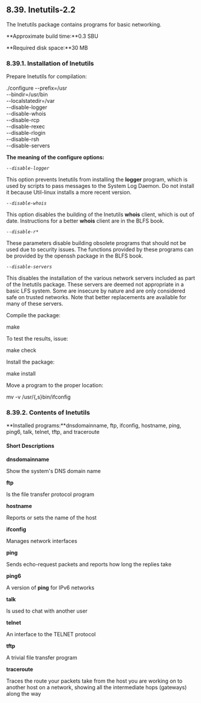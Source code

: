 ## 8.39. Inetutils-2.2

The Inetutils package contains programs for basic networking.

**Approximate build time:**0.3 SBU

**Required disk space:**30 MB

### 8.39.1. Installation of Inetutils

Prepare Inetutils for compilation:

./configure --prefix=/usr        \
            --bindir=/usr/bin    \
            --localstatedir=/var \
            --disable-logger     \
            --disable-whois      \
            --disable-rcp        \
            --disable-rexec      \
            --disable-rlogin     \
            --disable-rsh        \
            --disable-servers

**The meaning of the configure options:**

_`--disable-logger`_

This option prevents Inetutils from installing the **logger** program, which is used by scripts to pass messages to the System Log Daemon. Do not install it because Util-linux installs a more recent version.

_`--disable-whois`_

This option disables the building of the Inetutils **whois** client, which is out of date. Instructions for a better **whois** client are in the BLFS book.

_`--disable-r*`_

These parameters disable building obsolete programs that should not be used due to security issues. The functions provided by these programs can be provided by the openssh package in the BLFS book.

_`--disable-servers`_

This disables the installation of the various network servers included as part of the Inetutils package. These servers are deemed not appropriate in a basic LFS system. Some are insecure by nature and are only considered safe on trusted networks. Note that better replacements are available for many of these servers.

Compile the package:

make

To test the results, issue:

make check

Install the package:

make install

Move a program to the proper location:

mv -v /usr/{,s}bin/ifconfig

### 8.39.2. Contents of Inetutils

**Installed programs:**dnsdomainname, ftp, ifconfig, hostname, ping, ping6, talk, telnet, tftp, and traceroute

#### Short Descriptions

**dnsdomainname**

Show the system's DNS domain name

**ftp**

Is the file transfer protocol program

**hostname**

Reports or sets the name of the host

**ifconfig**

Manages network interfaces

**ping**

Sends echo-request packets and reports how long the replies take

**ping6**

A version of **ping** for IPv6 networks

**talk**

Is used to chat with another user

**telnet**

An interface to the TELNET protocol

**tftp**

A trivial file transfer program

**traceroute**

Traces the route your packets take from the host you are working on to another host on a network, showing all the intermediate hops (gateways) along the way